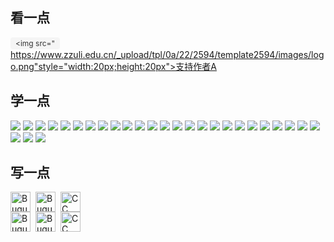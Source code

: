 ## 看一点

<a href="https://www.ifdian.net/a/leoowa" target="\_blank" rel="noopener noreferrer" style="display:inline-flex;align-items:center;gap:6px;padding:2px 8px;background:#f5f5f5;color:#333;text-decoration:none;border-radius:4px;font:12px -apple-system,BlinkMacSystemFont,'Segoe UI',Roboto,sans-serif"><img src="https://www.zzuli.edu.cn/_upload/tpl/0a/22/2594/template2594/images/logo.png"style="width:20px;height:20px">支持作者A</a>

## 学一点

<div style="margin-bottom: 12px;">
<img src="https://img.shields.io/badge/HTML5-E34F26?style=for-the-badge&logo=html5&logoColor=white">
<img src="https://img.shields.io/badge/CSS3-1572B6?style=for-the-badge&logo=css3&logoColor=white">
<img src="https://img.shields.io/badge/JavaScript-323330?style=for-the-badge&logo=javascript&logoColor=F7DF1E">
<img src="https://img.shields.io/badge/Python-FFD43B?style=for-the-badge&logo=python&logoColor=blue">
<img src="https://img.shields.io/badge/C-00599C?style=for-the-badge&logo=c&logoColor=white">
<img src="https://img.shields.io/badge/C%2B%2B-00599C?style=for-the-badge&logo=c%2B%2B&logoColor=white">
<img src="https://img.shields.io/badge/json-5E5C5C?style=for-the-badge&logo=json&logoColor=white">
<img src="https://img.shields.io/badge/Flutter-02569B?style=for-the-badge&logo=flutter&logoColor=white">
<img src="https://img.shields.io/badge/Android-3DDC84?style=for-the-badge&logo=android&logoColor=white">
<img src="https://img.shields.io/badge/MySQL-005C84?style=for-the-badge&logo=mysql&logoColor=white">
<img src="https://img.shields.io/badge/Windows-0078D6?style=for-the-badge&logo=windows&logoColor=white">
<img src="https://img.shields.io/badge/Linux-FCC624?style=for-the-badge&logo=linux&logoColor=black">
<img src="https://img.shields.io/badge/Ubuntu-E95420?style=for-the-badge&logo=ubuntu&logoColor=white">
<img src="https://img.shields.io/badge/Cent%20OS-262577?style=for-the-badge&logo=CentOS&logoColor=white">
<img src="https://img.shields.io/badge/Deepin-007CFF?style=for-the-badge&logo=deepin&logoColor=white">
<img src="https://img.shields.io/badge/Kali_Linux-557C94?style=for-the-badge&logo=kali-linux&logoColor=white">
<img src="https://img.shields.io/badge/lineageos-167C80?style=for-the-badge&logo=lineageos&logoColor=white">
<img src="https://img.shields.io/badge/GIT-E44C30?style=for-the-badge&logo=git&logoColor=white">
<img src="https://img.shields.io/badge/Markdown-000000?style=for-the-badge&logo=markdown&logoColor=white">
<img src="https://img.shields.io/badge/Notion-000000?style=for-the-badge&logo=notion&logoColor=white">
<img src="https://img.shields.io/badge/Obsidian-483699?style=for-the-badge&logo=Obsidian&logoColor=white">
<img src="https://img.shields.io/badge/Microsoft_Word-2B579A?style=for-the-badge&logo=microsoft-word&logoColor=white">
<img src="https://img.shields.io/badge/Microsoft_Excel-217346?style=for-the-badge&logo=microsoft-excel&logoColor=white">
<img src="https://img.shields.io/badge/Microsoft_PowerPoint-B7472A?style=for-the-badge&logo=microsoft-powerpoint&logoColor=white">
<img src="https://img.shields.io/badge/Microsoft_Access-A4373A?style=for-the-badge&logo=microsoft-access&logoColor=white">
<img src="https://img.shields.io/badge/RSS-FFA500?style=for-the-badge&logo=rss&logoColor=white">
<img src="https://img.shields.io/badge/GitHub-100000?style=for-the-badge&logo=github&logoColor=white">
<img src="https://img.shields.io/badge/X-000000?style=for-the-badge&logo=x&logoColor=white">

</div>

## 写一点

<div style="display:flex; gap:8px; flex-wrap:wrap; align-items:center;">   <a href="https://www.ifdian.net/a/leoowa" target="\_blank" rel="noopener noreferrer" style="text-decoration:none">     <img src="https://raw.github.com/Aleeyoo/note-gen-image-sync/main/b608f211-4aec-4994-9d43-8f80c150c21d.gif"           style="width:32px; height:32px; border:0"           alt="Buguu">   </a>   <a href="https://aleeyoo.github.io/leoowa/" target="\_blank" rel="noopener noreferrer" style="text-decoration:none">     <img src="https://img.shields.io/badge/Buguu\\\`Blog-3498db?style=for-the-badge&logo=blogger&logoColor=white"           style="height:32px; width:auto; border:0"           alt="Buguu\\\`Blog">   </a>   <a href="https://creativecommons.org/licenses/by-nc-sa/4.0/" target="\_blank" rel="noopener noreferrer" style="text-decoration:none">     <img src="https://img.shields.io/badge/CC%20BY--NC--SA%204.0-9b59b6?style=for-the-badge&logo=creative-commons&logoColor=white"           style="height:32px; width:auto; border:0"           alt="CC BY-NC-SA 4.0">   </a> </div>

<div style="display:flex; gap:8px; flex-wrap:wrap; align-items:center;">   <a href="[https://www.ifdian.net/a/leoowa](https://www.ifdian.net/a/leoowa)" target="\_blank" rel="noopener noreferrer" style="text-decoration:none">     <img src="[https://raw.github.com/Aleeyoo/note-gen-image-sync/main/b608f211-4aec-4994-9d43-8f80c150c21d.gif](https://raw.github.com/Aleeyoo/note-gen-image-sync/main/b608f211-4aec-4994-9d43-8f80c150c21d.gif)"           style="width:32px; height:32px; border:0"           alt="Buguu">   </a>   <a href="[https://aleeyoo.github.io/leoowa/](https://aleeyoo.github.io/leoowa/)" target="\_blank" rel="noopener noreferrer" style="text-decoration:none">     <img src="[https://img.shields.io/badge/Buguu](https://img.shields.io/badge/Buguu)\\\`Blog-3498db?style=for-the-badge&logo=blogger&logoColor=white"           style="height:32px; width:auto; border:0"           alt="Buguu\\\`Blog">   </a>   <a href="[https://creativecommons.org/licenses/by-nc-sa/4.0/](https://creativecommons.org/licenses/by-nc-sa/4.0/)" target="\_blank" rel="noopener noreferrer" style="text-decoration:none">     <img src="[https://img.shields.io/badge/CC%20BY--NC--SA%204.0-9b59b6?style=for-the-badge&logo=creative-commons&logoColor=white](https://img.shields.io/badge/CC%20BY--NC--SA%204.0-9b59b6?style=for-the-badge&logo=creative-commons&logoColor=white)"           style="height:32px; width:auto; border:0"           alt="CC BY-NC-SA 4.0">   </a> </div>

